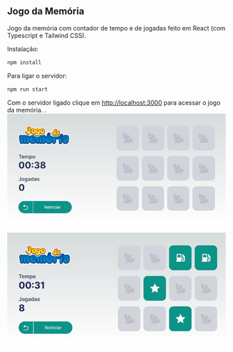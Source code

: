 ## Jogo da Memória

Jogo da memória com contador de tempo e de jogadas  feito em React (com Typescript e Tailwind CSS).

Instalação:

```bash
npm install
```

Para ligar o servidor:
```bash
npm run start
```

Com o servidor ligado clique em  [http://localhost:3000](http://localhost:3000) para acessar o jogo da memória.
.
<img src="./src/assets/Jogodamemoria1.jpg" alt="Imagem do Projeto">

<img src="./src/assets/Jogodamemoria2.jpg" alt="Imagem do Projeto">